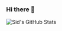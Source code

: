 ### Hi there 👋
<img align="left" alt="Sid's GitHub Stats" src="https://github-readme-stats.vercel.app/api?username=djdheeraj5701&show_icons=true&hide_border=true" />
<!--
**djdheeraj5701/djdheeraj5701** is a ✨ _special_ ✨ repository because its `README.md` (this file) appears on your GitHub profile.

Here are some ideas to get you started:

- 🔭 I’m currently working on ...
- 🌱 I’m currently learning ...
- 👯 I’m looking to collaborate on ...
- 🤔 I’m looking for help with ...
- 💬 Ask me about ...
- 📫 How to reach me: ...
- 😄 Pronouns: ...
- ⚡ Fun fact: ...
-->
